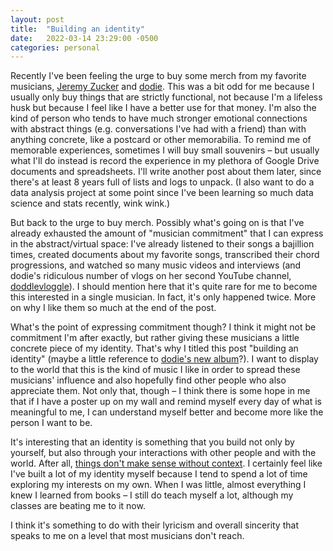 ```yaml
---
layout: post
title:  "Building an identity"
date:   2022-03-14 23:29:00 -0500
categories: personal
---
```


Recently I've been feeling the urge to buy some merch from my favorite musicians, [Jeremy Zucker](https://open.spotify.com/artist/3gIRvgZssIb9aiirIg0nI3?si=-p_nBbylT06A1jI0ODdR-A) and [dodie](https://open.spotify.com/artist/21TinSsF5ytwsfdyz5VSVS?si=EihNGOG0QVO268MHE8LgiA). This was a bit odd for me because I usually only buy things that are strictly functional, not because I'm a lifeless husk but because I feel like I have a better use for that money. I'm also the kind of person who tends to have much stronger emotional connections with abstract things (e.g. conversations I've had with a friend) than with anything concrete, like a postcard or other memorabilia. To remind me of memorable experiences, sometimes I will buy small souvenirs – but usually what I'll do instead is record the experience in my plethora of Google Drive documents and spreadsheets. I'll write another post about them later, since there's at least 8 years full of lists and logs to unpack. (I also want to do a data analysis project at some point since I've been learning so much data science and stats recently, wink wink.)

But back to the urge to buy merch. Possibly what's going on is that I've already exhausted the amount of "musician commitment" that I can express in the abstract/virtual space: I've already listened to their songs a bajillion times, created documents about my favorite songs, transcribed their chord progressions, and watched so many music videos and interviews (and dodie's ridiculous number of vlogs on her second YouTube channel, [doddlevloggle](https://www.youtube.com/user/doddlevloggle/featured)). I should mention here that it's quite rare for me to become this interested in a single musician. In fact, it's only happened twice. More on why I like them so much at the end of the post.

What's the point of expressing commitment though? I think it might not be commitment I'm after exactly, but rather giving these musicians a little concrete piece of my identity. That's why I titled this post "building an identity" (maybe a little reference to [dodie's new album](https://open.spotify.com/album/2oMbQ7W1QddUdasTYrJdzE?si=0DOyM7hCQtu_4psz16rxDQ)?). I want to display to the world that this is the kind of music I like in order to spread these musicians' influence and also hopefully find other people who also appreciate them. Not only that, though – I think there is some hope in me that if I have a poster up on my wall and remind myself every day of what is meaningful to me, I can understand myself better and become more like the person I want to be.

It's interesting that an identity is something that you build not only by yourself, but also through your interactions with other people and with the world. After all, [things don't make sense without context](https://www.math3ma.com/blog/the-yoneda-perspective). I certainly feel like I've built a lot of my identity myself because I tend to spend a lot of time exploring my interests on my own. When I was little, almost everything I knew I learned from books – I still do teach myself a lot, although my classes are beating me to it now.

I think it's something to do with their lyricism and overall sincerity that speaks to me on a level that most musicians don't reach.

<!-- <iframe style="border-radius:12px" src="https://open.spotify.com/embed/album/2oMbQ7W1QddUdasTYrJdzE?utm_source=generator&theme=0" width="100%" height="380" frameBorder="0" allowfullscreen="" allow="autoplay; clipboard-write; encrypted-media; fullscreen; picture-in-picture"></iframe> -->
